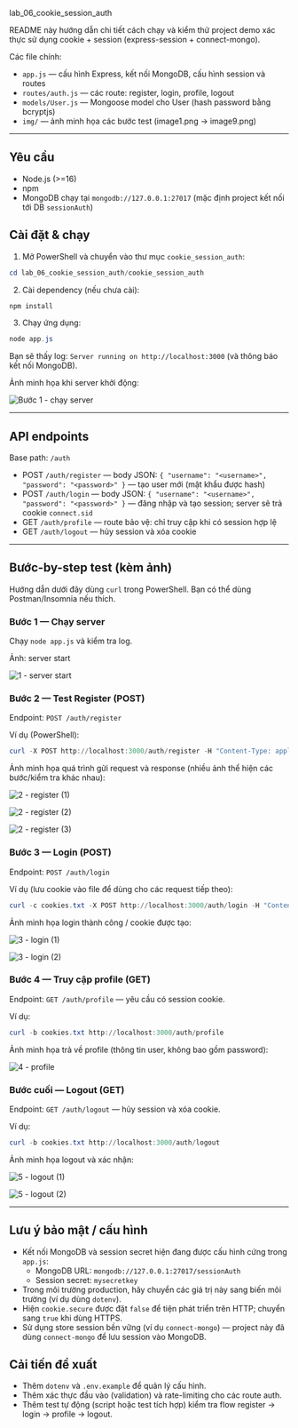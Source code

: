 lab_06_cookie_session_auth

README này hướng dẫn chi tiết cách chạy và kiểm thử project demo xác thực sử dụng cookie + session (express-session + connect-mongo).

Các file chính:

- `app.js` — cấu hình Express, kết nối MongoDB, cấu hình session và routes
- `routes/auth.js` — các route: register, login, profile, logout
- `models/User.js` — Mongoose model cho User (hash password bằng bcryptjs)
- `img/` — ảnh minh họa các bước test (image1.png → image9.png)

---

## Yêu cầu

- Node.js (>=16)
- npm
- MongoDB chạy tại `mongodb://127.0.0.1:27017` (mặc định project kết nối tới DB `sessionAuth`)

## Cài đặt & chạy

1. Mở PowerShell và chuyển vào thư mục `cookie_session_auth`:

```powershell
cd lab_06_cookie_session_auth/cookie_session_auth
```

2. Cài dependency (nếu chưa cài):

```powershell
npm install
```

3. Chạy ứng dụng:

```powershell
node app.js
```

Bạn sẽ thấy log: `Server running on http://localhost:3000` (và thông báo kết nối MongoDB).

Ảnh minh họa khi server khởi động:

![Bước 1 - chạy server](img/image1.png)

---

## API endpoints

Base path: `/auth`

- POST `/auth/register` — body JSON: `{ "username": "<username>", "password": "<password>" }` — tạo user mới (mật khẩu được hash)
- POST `/auth/login` — body JSON: `{ "username": "<username>", "password": "<password>" }` — đăng nhập và tạo session; server sẽ trả cookie `connect.sid`
- GET `/auth/profile` — route bảo vệ: chỉ truy cập khi có session hợp lệ
- GET `/auth/logout` — hủy session và xóa cookie

---

## Bước-by-step test (kèm ảnh)

Hướng dẫn dưới đây dùng `curl` trong PowerShell. Bạn có thể dùng Postman/Insomnia nếu thích.

### Bước 1 — Chạy server

Chạy `node app.js` và kiểm tra log.

Ảnh: server start

![1 - server start](img/image1.png)

### Bước 2 — Test Register (POST)

Endpoint: `POST /auth/register`

Ví dụ (PowerShell):

```powershell
curl -X POST http://localhost:3000/auth/register -H "Content-Type: application/json" -d '{"username":"alice","password":"pass123"}'
```

Ảnh minh họa quá trình gửi request và response (nhiều ảnh thể hiện các bước/kiểm tra khác nhau):

![2 - register (1)](img/image2.png)

![2 - register (2)](img/image3.png)

![2 - register (3)](img/image4.png)

### Bước 3 — Login (POST)

Endpoint: `POST /auth/login`

Ví dụ (lưu cookie vào file để dùng cho các request tiếp theo):

```powershell
curl -c cookies.txt -X POST http://localhost:3000/auth/login -H "Content-Type: application/json" -d '{"username":"alice","password":"pass123"}'
```

Ảnh minh họa login thành công / cookie được tạo:

![3 - login (1)](img/image5.png)

![3 - login (2)](img/image6.png)

### Bước 4 — Truy cập profile (GET)

Endpoint: `GET /auth/profile` — yêu cầu có session cookie.

Ví dụ:

```powershell
curl -b cookies.txt http://localhost:3000/auth/profile
```

Ảnh minh họa trả về profile (thông tin user, không bao gồm password):

![4 - profile](img/image7.png)

### Bước cuối — Logout (GET)

Endpoint: `GET /auth/logout` — hủy session và xóa cookie.

Ví dụ:

```powershell
curl -b cookies.txt http://localhost:3000/auth/logout
```

Ảnh minh họa logout và xác nhận:

![5 - logout (1)](img/image8.png)

![5 - logout (2)](img/image9.png)

---

## Lưu ý bảo mật / cấu hình

- Kết nối MongoDB và session secret hiện đang được cấu hình cứng trong `app.js`:
	- MongoDB URL: `mongodb://127.0.0.1:27017/sessionAuth`
	- Session secret: `mysecretkey`
- Trong môi trường production, hãy chuyển các giá trị này sang biến môi trường (ví dụ dùng `dotenv`).
- Hiện `cookie.secure` được đặt `false` để tiện phát triển trên HTTP; chuyển sang `true` khi dùng HTTPS.
- Sử dụng store session bền vững (ví dụ `connect-mongo`) — project này đã dùng `connect-mongo` để lưu session vào MongoDB.

## Cải tiến đề xuất

- Thêm `dotenv` và `.env.example` để quản lý cấu hình.
- Thêm xác thực đầu vào (validation) và rate-limiting cho các route auth.
- Thêm test tự động (script hoặc test tích hợp) kiểm tra flow register → login → profile → logout.

